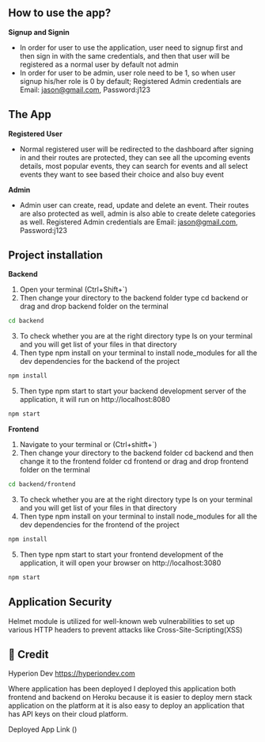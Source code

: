 ## How to use the app?
**Signup and Signin**
* In order for user to use the application, user need to signup first and then sign in with the same credentials, 
and then that user will be registered as a normal user by default not admin
* In order for user to be admin, user role need to be 1, so when user signup his/her role is 0 by default;
Registered Admin credentials are Email: jason@gmail.com, Password:j123

## The App
**Registered User**
* Normal registered user will be redirected to the dashboard after signing in and their routes are protected, they can see
all the upcoming events details, most popular events, they can search for events and all select events they want to see based their choice
and also buy event

**Admin**
* Admin user can create, read, update and delete an event. Their routes are also protected as well, admin is also able to create
delete categories as well. Registered Admin credentials are Email: jason@gmail.com, Password:j123

## Project installation
**Backend**
1. Open your terminal (Ctrl+Shift+`) 
2. Then change your directory to the backend folder type cd backend or drag and drop backend folder on the terminal
```bash
cd backend
```
3. To check whether you are at the right directory type ls on your terminal and you will get list of your files in that directory
4. Then type npm install on your terminal to install node_modules for all the dev dependencies for the backend of the project
```bash
npm install
```
5. Then type npm start to start your backend development server of the application, it will run on http://localhost:8080
```bash
npm start
```

**Frontend**
1. Navigate to your terminal or (Ctrl+shitft+`)
2. Then change your directory to the backend folder cd backend and then change it to the frontend folder cd frontend or drag and drop frontend folder on the terminal
```bash
cd backend/frontend
```
3. To check whether you are at the right directory type ls on your terminal and you will get list of your files in that directory
4. Then type npm install on your terminal to install node_modules for all the dev dependencies for the frontend of the project
```bash
npm install
```
5. Then type npm start to start your frontend development of the application, it will open your browser on http://localhost:3080
```bash
npm start
```


## Application Security
Helmet module is utilized for well-known web vulnerabilities to set up various HTTP headers to prevent attacks like Cross-Site-Scripting(XSS)

## 🌱 Credit
Hyperion Dev https://hyperiondev.com

Where application has been deployed
I deployed this application both frontend and backend on Heroku because it is easier to deploy mern stack application on the platform
at it is also easy to deploy an application that has API keys on their cloud platform.

Deployed App Link
()
